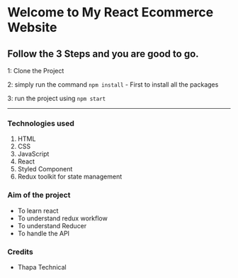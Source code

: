 # Welcome to My React Ecommerce Website

## Follow the 3 Steps and you are good to go. 

1: Clone the Project 

2: simply run the command    `npm install`  - First to install all the packages
   
3: run the project using   `npm start`
   
   ------------ 
   
### Technologies used
1. HTML
2. CSS
3. JavaScript
4. React
5. Styled Component
6. Redux toolkit for state management

### Aim of the project
- To learn react
- To understand redux workflow
- To understand Reducer
- To handle the API

### Credits
- Thapa Technical











